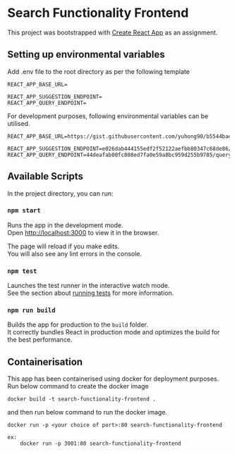 # Search Functionality Frontend

This project was bootstrapped with [Create React App](https://github.com/facebook/create-react-app) as an assignment.

## Setting up environmental variables

Add .env file to the root directory as per the following template

    REACT_APP_BASE_URL=

    REACT_APP_SUGGESTION_ENDPOINT=
    REACT_APP_QUERY_ENDPOINT=

For development purposes, following environmental variables can be utilised.

    REACT_APP_BASE_URL=https://gist.githubusercontent.com/yuhong90/b5544baebde4bfe9fe2d12e8e5502cbf/raw

    REACT_APP_SUGGESTION_ENDPOINT=e026dab444155edf2f52122aefbb80347c68de86/suggestion.json
    REACT_APP_QUERY_ENDPOINT=44deafab00fc808ed7fa0e59a8bc959d255b9785/queryResult.json

## Available Scripts

In the project directory, you can run:

### `npm start`

Runs the app in the development mode.\
Open [http://localhost:3000](http://localhost:3000) to view it in the browser.

The page will reload if you make edits.\
You will also see any lint errors in the console.

### `npm test`

Launches the test runner in the interactive watch mode.\
See the section about [running tests](https://facebook.github.io/create-react-app/docs/running-tests) for more information.

### `npm run build`

Builds the app for production to the `build` folder.\
It correctly bundles React in production mode and optimizes the build for the best performance.

## Containerisation

This app has been containerised using docker for deployment purposes. Run below command to create the docker image

    docker build -t search-functionality-frontend .

and then run below command to run the docker image.

    docker run -p <your choice of port>:80 search-functionality-frontend

    ex:
        docker run -p 3001:80 search-functionality-frontend

